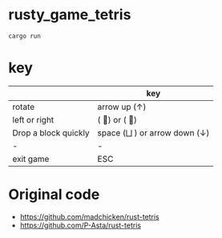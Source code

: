 # rusty_game_tetris

```
cargo run
```

# key

||key|
|-|-|
|rotate |arrow up (↑)|
|left or right | ( ⃖)  or ( ⃗) |
|Drop a block quickly | space (⨆ ) or arrow down (↓) |
|-|-|
|exit game| ESC |


# Original code
- https://github.com/madchicken/rust-tetris
- https://github.com/P-Asta/rust-tetris

